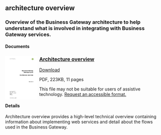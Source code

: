 ## architecture overview

### Overview of the Business Gateway architecture to help understand what is involved in integrating with Business Gateway services.

#### Documents
<h3><a href="../../pdfs/integrate/business-gateway-architecture-overview.pdf"><img style="float: left; margin: 0px 5px 0px 0px" src="../../images/thumbnail_business-gateway-architecture-overview.pdf.png"></a> <a href="../../pdfs/integrate/business-gateway-architecture-overview.pdf">Architecture overview</a></h3>
<a download="business-gateway-architecture-overview.pdf" href="../../pdfs/integrate/business-gateway-architecture-overview.pdf">Download</a>

PDF, 223KB, 11 pages

This file may not be suitable for users of assistive technology. <a href="#" onclick="toggle_visibility('foo');return false;">Request an accessible format.</a>
<div style="display:none" id="foo">If you use assistive technology (such as a screen reader) and need a version of this document in a more accessible format, please email <a href="mailto:customersupport@landregistry.gov.uk?body=Details%20of%20document%20required%3A%0A%0A%20%20Title%3A%20Architecture%20overview%0A%20%20Original%20format%3A%20pdf%0A%0APlease%20tell%20us%3A%0A%0A%20%201.%20What%20makes%20this%20format%20unsuitable%20for%20you%3F%0A%20%202.%20What%20format%20you%20would%20prefer%3F%0A%20%20%20%20%20%20&amp;subject=Request%20for%20%27Architecture%20overview%27%20in%20an%20alternative%20format">customersupport@landregistry.gov.uk</a>. Please tell us what format you need. It will help us if you say what assistive technology you use.</div>

#### Details
Architecture overview provides a high-level technical overview containing information about implementing web services and detail about the flows used in the Business Gateway.